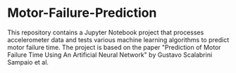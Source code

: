 # Motor-Failure-Prediction
This repository contains a Jupyter Notebook project that processes accelerometer data and tests various machine learning algorithms to predict motor failure time. The project is based on the paper "Prediction of Motor Failure Time Using An Artificial Neural Network" by Gustavo Scalabrini Sampaio et al.
